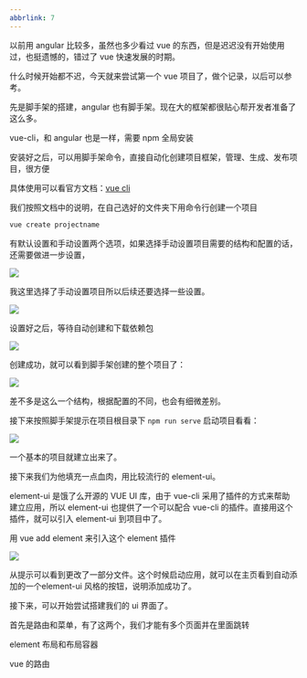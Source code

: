 ```yaml
---
abbrlink: 7
---
```

以前用 angular 比较多，虽然也多少看过 vue 的东西，但是迟迟没有开始使用过，也挺遗憾的，错过了 vue 快速发展的时期。

什么时候开始都不迟，今天就来尝试第一个 vue 项目了，做个记录，以后可以参考。

先是脚手架的搭建，angular 也有脚手架。现在大的框架都很贴心帮开发者准备了这么多。

vue-cli，和 angular 也是一样，需要 npm 全局安装



安装好之后，可以用脚手架命令，直接自动化创建项目框架，管理、生成、发布项目，很方便

具体使用可以看官方文档：[vue cli](https://cli.vuejs.org/zh/guide/)



我们按照文档中的说明，在自己选好的文件夹下用命令行创建一个项目

```bash
vue create projectname
```

有默认设置和手动设置两个选项，如果选择手动设置项目需要的结构和配置的话，还需要做进一步设置，

![](http://image.tubbodetang.site/vue_first_1.png)

我这里选择了手动设置项目所以后续还要选择一些设置。

![](http://image.tubbodetang.site/vue_first_6.png)

设置好之后，等待自动创建和下载依赖包

![](http://image.tubbodetang.site/vue_first_4.png)

创建成功，就可以看到脚手架创建的整个项目了：

![](http://image.tubbodetang.site/vue_first_5.png)

差不多是这么一个结构，根据配置的不同，也会有细微差别。

接下来按照脚手架提示在项目根目录下 `npm run serve` 启动项目看看：

![](http://image.tubbodetang.site/vue_first_3.png)

一个基本的项目就建立出来了。

接下来我们为他填充一点血肉，用比较流行的 element-ui。

element-ui 是饿了么开源的 VUE UI 库，由于 vue-cli 采用了插件的方式来帮助建立应用，所以 element-ui 也提供了一个可以配合 vue-cli 的插件。直接用这个插件，就可以引入 element-ui 到项目中了。

用 vue add element 来引入这个 element 插件

![](http://image.tubbodetang.site/vue_first_2.png)

从提示可以看到更改了一部分文件。这个时候启动应用，就可以在主页看到自动添加的一个element-ui 风格的按钮，说明添加成功了。

接下来，可以开始尝试搭建我们的 ui 界面了。

首先是路由和菜单，有了这两个，我们才能有多个页面并在里面跳转

element 布局和布局容器

vue 的路由

